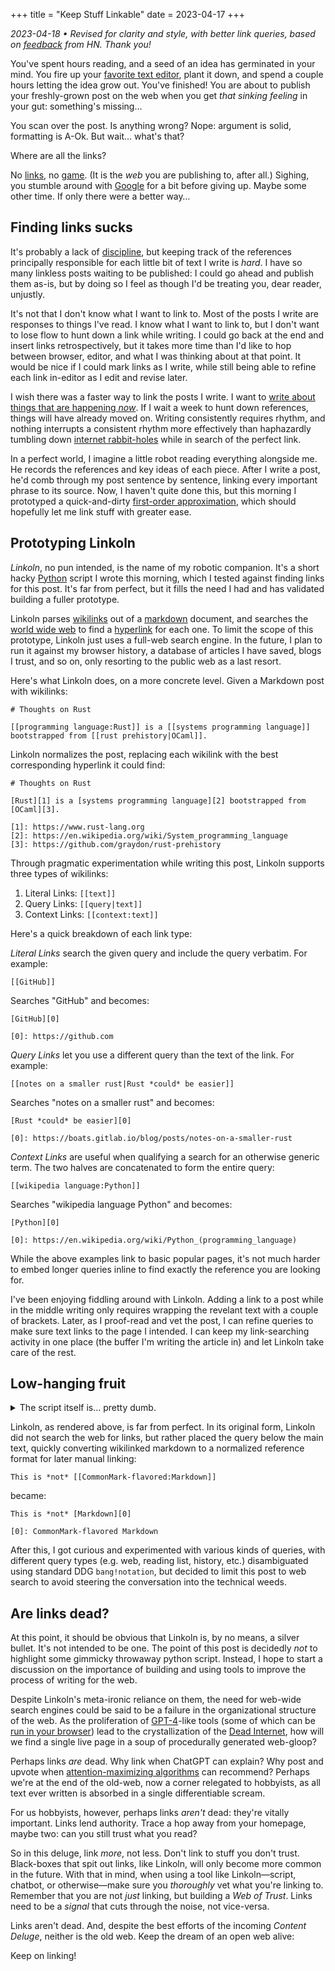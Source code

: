 +++
title = "Keep Stuff Linkable"
date = 2023-04-17
+++

*2023-04-18 • Revised for clarity and style, with better link queries, based on [feedback][0] from HN. Thank you!*

You've spent hours reading, and a seed of an idea has germinated in your mind. You fire up your [favorite text editor][1], plant it down, and spend a couple hours letting the idea grow out. You've finished! You are about to publish your freshly-grown post on the web when you get *that sinking feeling* in your gut: something's missing…

You scan over the post. Is anything wrong? Nope: argument is solid, formatting is A-Ok. But wait… what's that?

Where are all the links?

No [links][2], no [game][3]. (It is the *web* you are publishing to, after all.) Sighing, you stumble around with [Google][4] for a bit before giving up. Maybe some other time. If only there were a better way…

## Finding links sucks

It's probably a lack of [discipline][5], but keeping track of the references principally responsible for each little bit of text I write is *hard*. I have so many linkless posts waiting to be published: I could go ahead and publish them as-is, but by doing so I feel as though I'd be treating you, dear reader, unjustly.

It's not that I don't know what I want to link to. Most of the posts I write are responses to things I've read. I know what I want to link to, but I don't want to lose flow to hunt down a link while writing. I could go back at the end and insert links retrospectively, but it takes more time than I'd like to hop between browser, editor, and what I was thinking about at that point. It would be nice if I could mark links as I write, while still being able to refine each link in-editor as I edit and revise later.

I wish there was a faster way to link the posts I write. I want to [write about things that are happening *now*][6]. If I wait a week to hunt down references, things will have already moved on. Writing consistently requires rhythm, and nothing interrupts a consistent rhythm more effectively than haphazardly tumbling down [internet rabbit-holes][7] while in search of the perfect link.

In a perfect world, I imagine a little robot reading everything alongside me. He records the references and key ideas of each piece. After I write a post, he'd comb through my post sentence by sentence, linking every important phrase to its source. Now, I haven't quite done this, but this morning I prototyped a quick-and-dirty [first-order approximation][8], which should hopefully let me link stuff with greater ease.

## Prototyping Linkoln

*Linkoln*, no pun intended, is the name of my robotic companion. It's a short hacky [Python][9] script I wrote this morning, which I tested against finding links for this post. It's far from perfect, but it fills the need I had and has validated building a fuller prototype. 

Linkoln parses [wikilinks][10] out of a [markdown][11] document, and searches the [world wide web][12] to find a [hyperlink][13] for each one. To limit the scope of this prototype, Linkoln just uses a full-web search engine. In the future, I plan to run it against my browser history, a database of articles I have saved, blogs I trust, and so on, only resorting to the public web as a last resort.

Here's what Linkoln does, on a more concrete level. Given a Markdown post with wikilinks:

``` 
# Thoughts on Rust

[[programming language:Rust]] is a [[systems programming language]] bootstrapped from [[rust prehistory|OCaml]].
```

Linkoln normalizes the post, replacing each wikilink with the best corresponding hyperlink it could find:

```
# Thoughts on Rust

[Rust][1] is a [systems programming language][2] bootstrapped from [OCaml][3].

[1]: https://www.rust-lang.org
[2]: https://en.wikipedia.org/wiki/System_programming_language
[3]: https://github.com/graydon/rust-prehistory
```

Through pragmatic experimentation while writing this post, Linkoln supports three types of wikilinks:

1. Literal Links: `[[text]]` 
2. Query Links: `[[query|text]]`
3. Context Links: `[[context:text]]`

Here's a quick breakdown of each link type:

*Literal Links* search the given query and include the query verbatim. For example:

```
[[GitHub]]
```

Searches "GitHub" and becomes:

```
[GitHub][0]

[0]: https://github.com
```

*Query Links* let you use a different query than the text of the link. For example:

```
[[notes on a smaller rust|Rust *could* be easier]]
```

Searches "notes on a smaller rust" and becomes:

```
[Rust *could* be easier][0]

[0]: https://boats.gitlab.io/blog/posts/notes-on-a-smaller-rust
```

*Context Links* are useful when qualifying a search for an otherwise generic term. The two halves are concatenated to form the entire query:

```
[[wikipedia language:Python]]
```

Searches "wikipedia language Python" and becomes:

```
[Python][0]

[0]: https://en.wikipedia.org/wiki/Python_(programming_language)
```

While the above examples link to basic popular pages, it's not much harder to embed longer queries inline to find exactly the reference you are looking for.

I've been enjoying fiddling around with Linkoln. Adding a link to a post while in the middle writing only requires wrapping the revelant text with a couple of brackets. Later, as I proof-read and vet the post, I can refine queries to make sure text links to the page I intended. I can keep my link-searching activity in one place (the buffer I'm writing the article in) and let Linkoln take care of the rest.

## Low-hanging fruit

<details>
<summary>The script itself is… pretty dumb.</summary>

But, since you asked for it, here it is:

```python
#!/usr/bin/python3

# Linkoln by Anima Omnium
# Dedicated to the Public Domain

# Just standard library for portability 
import sys
import urllib.request
import time

# Input from file, output to stdout
# Suggested usage:
# python linkoln.py INPUT.md > OUTPUT.md

# Read input file name
if len(sys.argv) != 2:
  print("Usage: linkoln FILE")
  exit(1)

# Read file
FILE = sys.argv[1]
with open(FILE, "r") as fin:
  INPUT = fin.read()

# Link numbering start
OFFSET = 1

# Ignore wikilinks in code, headings, frontmatter
IGNORE = [
  ("```", "```"),
  ("#", "\n"),
  ("`", "`"),
  ("+++", "+++"),
]

# Syntax for links
LINK_OPEN = "[["
LINK_CLOSE = "]]"
LINK_QUERY = "|"
LINK_CONTEXT = ":"

# Parser state enum
S_IGNORE = 0
S_SCANIN = 1
S_EATING = 2

# Initialize parser
state = S_SCANIN
rem = INPUT
closing = ""
inside = ""
colophon = []

# Skip amt chars
def skip(r, amt):
  return r[amt:]

# Skip amt, echo what was skipped
def eat(r, amt):
  print(r[:amt], end="")
  return skip(r, amt)

# Check r prefix matches against
def check(r, against):
  return r[:len(against)] == against

# Parse inside wikilink
def extract(inside):
  (link, text) = (inside, inside)
  if LINK_QUERY in inside:
    (link, text) = inside.split(LINK_QUERY)
  elif LINK_CONTEXT in inside:
    (link, text) = inside.split(LINK_CONTEXT)
    link = f"{link} {text}"
  return (link, text)

# Echo formatted link
def emit_link(entry):
  (num, inside) = entry
  (_, inside) = extract(inside)
  print(f"[{inside}][{num}]", end="")

# Echo formatted link reference
def emit_entry(entry):
  (num, inside) = entry
  (inside, _) = extract(inside)
  inside = google_it(inside)
  print(f"[{num}]: {inside}")

# Locate link matching given query
def google_it(query):
  # Dumbest most fragile hack ever
  quoted = urllib.parse.quote(query, safe='')
  # Don't hammer friends at DuckDuckGo
  time.sleep(0.5)
  try:
    contents = urllib.request.urlopen(f"https://lite.duckduckgo.com/lite/search&q={quoted}").read()
    # Parsing html is easy
    top_result = contents.split(b"link-text")[1]
    top_link = top_result.split(b">")[1].split(b"<")[0]
  except:
    # Leave for human to fix 
    return f"ERROR: {query}"
  return "https://" + top_link.decode("utf-8")

# State machine driving loop
while rem != "":
  # Scanning for next link or comment 
  if state == S_SCANIN:
    for (open, close) in IGNORE:
      try:
        if check(rem, open):
          rem = eat(rem, len(open))
          closing = close
          state = S_IGNORE
          break
      except:
        pass
    if state == S_IGNORE:
      continue
    try:
      if check(rem, LINK_OPEN):
        rem = skip(rem, len(LINK_OPEN))
        inside = ""
        state = S_EATING
        continue
    except:
      pass
    rem = eat(rem, 1)

  # Eating contents of wikilink
  elif state == S_EATING:
    if check(rem, LINK_CLOSE):
      rem = skip(rem, len(LINK_CLOSE))
      entry = (len(colophon) + OFFSET, inside)
      emit_link(entry)
      colophon.append(entry)
      state = S_SCANIN
    else:
      inside = inside + rem[:1]
      rem = skip(rem, 1)

  # Ignoring contents of comments
  elif state == S_IGNORE:
    if check(rem, closing):
      rem = eat(rem, len(closing))
      state = S_SCANIN
    else:
      rem = eat(rem, 1)

  # Frick your computer is on fire
  else:
    assert false, "Invalid state"

# Google all the queries
print()
for entry in colophon:
  emit_entry(entry)
```

</details>

Linkoln, as rendered above, is far from perfect. In its original form, Linkoln did not search the web for links, but rather placed the query below the main text, quickly converting wikilinked markdown to a normalized reference format for later manual linking:

```
This is *not* [[CommonMark-flavored:Markdown]]
```

became:

```
This is *not* [Markdown][0]

[0]: CommonMark-flavored Markdown
```

After this, I got curious and experimented with various kinds of queries, with different query types (e.g. web, reading list, history, etc.) disambiguated using standard DDG `bang!notation`, but decided to limit this post to web search to avoid steering the conversation into the technical weeds.

## Are links dead?

At this point, it should be obvious that Linkoln is, by no means, a silver bullet. It's not intended to be one. The point of this post is decidedly *not* to highlight some gimmicky throwaway python script. Instead, I hope to start a discussion on the importance of building and using tools to improve the process of writing for the web.

Despite Linkoln's meta-ironic reliance on them, the need for web-wide search engines could be said to be a failure in the organizational structure of the web. As the proliferation of [GPT-4][14]-like tools (some of which can be [run in your browser][15]) lead to the crystallization of the [Dead Internet][16], how will we find a single live page in a soup of procedurally generated web-gloop?

Perhaps links *are* dead. Why link when ChatGPT can explain? Why post and upvote when [attention-maximizing algorithms][17] can recommend? Perhaps we're at the end of the old-web, now a corner relegated to hobbyists, as all text ever written is absorbed in a single differentiable scream.

For us hobbyists, however, perhaps links *aren't* dead: they're vitally important. Links lend authority. Trace a hop away from your homepage, maybe two: can you still trust what you read?

So in this deluge, link *more*, not less. Don't link to stuff you don't trust. Black-boxes that spit out links, like Linkoln, will only become more common in the future. With that in mind, when using a tool like Linkoln—script, chatbot, or otherwise—make sure you *thoroughly* vet what you're linking to. Remember that you are not *just* linking, but building a *Web of Trust*. Links need to be a *signal* that cuts through the noise, not vice-versa.

Links aren't dead. And, despite the best efforts of the incoming *Content Deluge*, neither is the old web. Keep the dream of an open web alive: 

Keep on linking! 

[0]: https://news.ycombinator.com/item?id=35599363
[1]: https://neovim.io
[2]: https://www.w3.org/TR/html401/struct/links.html
[3]: https://www.w3.org/Provider/Style/URI
[4]: https://www.zotero.org
[5]: https://duckduckgo.com
[6]: https://simonwillison.net/2023/Apr/16/web-llm/
[7]: https://en.m.wikipedia.org/wiki/Wikipedia:Unusual_articles
[8]: https://terrytao.wordpress.com/advice-on-writing-papers/write-a-rapid-prototype-first/
[9]: https://www.python.org
[10]: https://help.obsidian.md/Linking+notes+and+files/Internal+links
[11]: https://commonmark.org/
[12]: https://www.w3.org/MarkUp/html-test/misc/guide.html
[13]: https://www.w3.org/TR/html401/struct/links.html
[14]: https://openai.com/research/gpt-4
[15]: https://mlc.ai/web-llm/
[16]: https://www.theatlantic.com/technology/archive/2021/08/dead-internet-theory-wrong-but-feels-true/619937/
[17]: https://gantry.io/blog/papers-to-know-20230110
